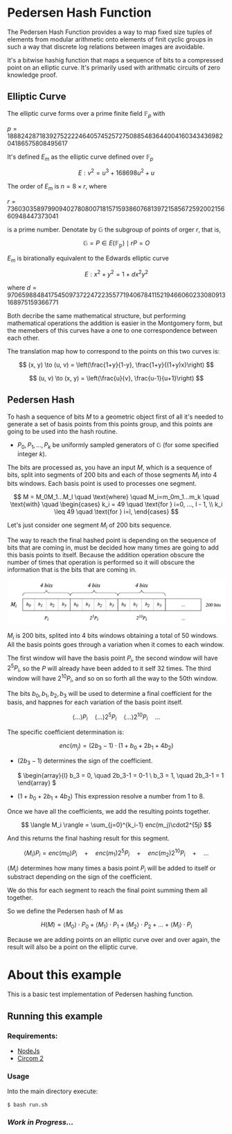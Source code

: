 # Pedersen Hash Function

The Pedersen Hash Function provides a way to map fixed size tuples of elements from modular arithmetic onto elements of finit cyclic groups in such a way that discrete log relations between images are avoidable.

It's a bitwise hashig function that maps a sequence of bits to a compressed point on an elliptic curve. It's primarily used with arithmatic circuits of zero knowledge proof.

## Elliptic Curve

The elliptic curve forms over a prime finite field $\mathbb{F}_p$ with

$p=1888242871839275222246405745257275088548364400416034343698204186575808495617$

It's defined $E_m$ as the elliptic curve defined over $\mathbb{F}_p$

$$
E: v^2 = u^3 + 168698u^2 + u
$$

The order of $E_m$ is $n=8 \times r$, where

$r = 736030358979909402780800718157159386076813972158567259200215660948447373041$

is a prime number. Denotate by $\mathbb{G}$ the subgroup of points of orger $r$, that is,

$$
\mathbb{G} = {P \in E(\mathbb{F_p}) \mid rP = O}
$$

$E_m$ is birationally equivalent to the Edwards elliptic curve

$$
E: x^2 + y^2 = 1 + dx^2y^2
$$

where $d=9706598848417545097372247223557719406784115219466060233080913168975159366771$

Both decribe the same mathematical structure, but performing mathematical operations the addition is easier in the Montgomery form, but the memebers of this curves have a one to one correspondence between each other.

The translation map how to correspond to the points on this two curves is:

$$
    (x, y) \to (u, v) = \left(\frac{1+y}{1-y}, \frac{1+y}{(1+y)x}\right)
$$

$$
    (u, v) \to (x, y) = \left(\frac{u}{v}, \frac{u-1}{u+1}\right)
$$

## Pedersen Hash

To hash a sequence of bits $M$ to a geometric object first of all it's needed to generate a set of basis points from this points group, and this points are going to be used into the hash routine.

- $P_0, P_1, ..., P_k$ be uniformly sampled generators of $\mathbb{G}$ (for some specified integer $k$).

The bits are processed as, you have an input $M$, which is a sequence of bits, split into segments of 200 bits and each of those segments $M_i$ into 4 bits windows. Each basis point is used to processes one segment.

$$
M = M_0M_1...M_l \quad \text{where} \quad M_i=m_0m_1...m_k \quad \text{with} \quad
\begin{cases}
    k_i = 49     \quad \text{for } i=0, ..., l - 1, \\
    k_i \leq 49  \quad \text{for } i=l,
\end{cases}
$$

Let's just consider one segment $M_i$ of 200 bits sequence.

The way to reach the final hashed point is depending on the sequence of bits that are coming in, must be decided how many times are going to add this basis points to itself. Because the addition operation obscure the number of times that operation is performed so it will obscure the information that is the bits that are coming in.

<div align="center">
<img src="images/img-01.png" width="700"/>
</div>

$M_i$ is 200 bits, splited into 4 bits windows obtaining a total of 50 windows. All the basis points goes through a variation when it comes to each window.

The first window will have the basis point $P_i$, the second window will have $2^5P_i$, so the $P$ will already have been added to it self 32 times. The third window will have $2^{10}P_i$, and so on so forth all the way to the 50th window.

The bits $b_0, b_1, b_2, b_3$ will be used to determine a final coefficient for the basis, and happnes for each variation of the basis point itself.

$$
\langle ... \rangle P_i \quad \langle ... \rangle 2^5P_i \quad \langle ... \rangle 2^{10}P_i \quad ...
$$

The specific coefficient determination is:

$$
enc(m_j) = (2b_3 - 1)\cdot(1 + b_0 + 2b_1 + 4b_2)
$$

- $(2b_3 - 1)$ determines the sign of the coefficient.

  $
  \begin{array}{l}
  b_3 = 0, \quad 2b_3-1 = 0-1 \\
  b_3 = 1, \quad 2b_3-1 = 1
  \end{array}
  $

- $(1 + b_0 + 2b_1 + 4b_2)$ This expression resolve a number from 1 to 8.

Once we have all the coefficients, we add the resulting points together.

$$
\langle M_i \rangle = \sum_{j=0}^{k_i-1} enc(m_j)\cdot2^{5j}
$$

And this returns the final hashing result for this segment.

$$
\langle M_i \rangle P_i = enc(m_0) P_i \quad + \quad enc(m_1) 2^5P_i \quad + \quad enc(m_2) 2^{10}P_i \quad + \quad...
$$

$\langle M_i \rangle$ determines how many times a basis point $P_i$ will be added to itself or substract depending on the sign of the coefficient.

We do this for each segment to reach the final point summing them all together.

So we define the Pedersen hash of M as

$$
H(M) = \langle M_0 \rangle \cdot P_0 + \langle M_1 \rangle \cdot P_1 + \langle M_2 \rangle \cdot P_2 + ... + \langle M_l \rangle \cdot P_l
$$

Because we are adding points on an elliptic curve over and over again, the result will also be a point on the elliptic curve.

# About this example

This is a basic test implementation of Pedersen hashing function.

## Running this example

### Requirements:

- [NodeJs](https://nodejs.org/)
- [Circom 2](https://docs.circom.io/getting-started/installation/)

### Usage

Into the main directory execute:

```
$ bash run.sh
```

### _Work in Progress..._
